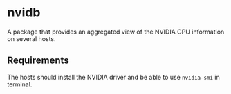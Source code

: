 # nvidb
A package that provides an aggregated view of the NVIDIA GPU information on several hosts.

## Requirements
The hosts should install the NVIDIA driver and be able to use `nvidia-smi` in terminal.